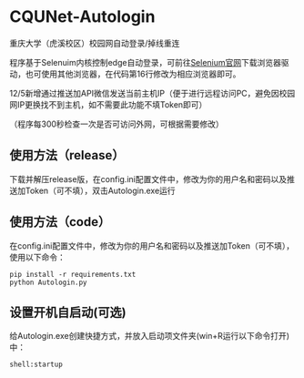 # CQUNet-Autologin
重庆大学（虎溪校区）校园网自动登录/掉线重连

程序基于Selenuim内核控制edge自动登录，可前往[Selenium官网](https://www.selenium.dev/documentation/webdriver/troubleshooting/errors/driver_location/)下载浏览器驱动，也可使用其他浏览器，在代码第16行修改为相应浏览器即可。

12/5新增通过推送加API微信发送当前主机IP（便于进行远程访问PC，避免因校园网IP更换找不到主机，如不需要此功能不填Token即可）

（程序每300秒检查一次是否可访问外网，可根据需要修改）

## 使用方法（release）

下载并解压release版，在config.ini配置文件中，修改为你的用户名和密码以及推送加Token（可不填），双击Autologin.exe运行

## 使用方法（code）

在config.ini配置文件中，修改为你的用户名和密码以及推送加Token（可不填），使用以下命令：

```
pip install -r requirements.txt
python Autologin.py
```

## 设置开机自启动(可选)

给Autologin.exe创建快捷方式，并放入启动项文件夹(win+R运行以下命令打开)中：

`shell:startup`

